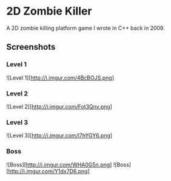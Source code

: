 2D Zombie Killer
====================

A 2D zombie killing platform game I wrote in C++ back in 2009.

## Screenshots

### Level 1
![Level 1][http://i.imgur.com/4BcBOJS.png]

### Level 2
![Level 2][http://i.imgur.com/Fot3Qnv.png]

### Level 3
![Level 3][http://i.imgur.com/l7hYGY6.png]

### Boss
![Boss][http://i.imgur.com/WHA0G5n.png]
![Boss][http://i.imgur.com/Y1dx7D6.png]
